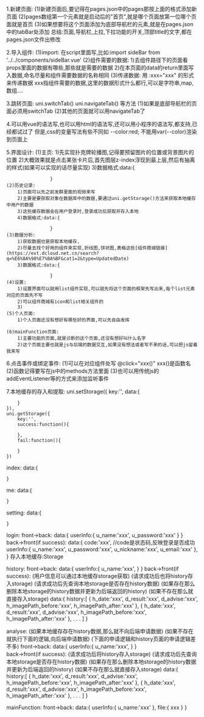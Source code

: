 1.新建页面:
	(1)新建页面后,要记得在pages.json中的pages那按上面的格式添加新页面
	(2)pages数组第一个元素就是启动后的"首页",就是哪个页面放第一位哪个页面就是首页
	(3)如果想要将这个页面添加为底部导航栏的元素,就是在pages.json中的tabBar处添加
	总结:页面,导航栏,上拉,下拉功能的开关,顶部title的文字,都在pages.json文件出修改
	
2.导入组件:
	(1)import:
		在script里面写,比如:import sideBar from '../../components/sideBar.vue'
	(2)组件需要的数据:
		1)去组件路径下的页面看props里面的数据有哪些,那些就是需要的数据
		2)在本页面的data的return里面写入数据,命名尽量和组件需要数据的名称相同
	(3)传递数据:
		用 :xxx="xxx" 的形式来传递数据 xxx指组件需要的数据,这里的数据形式什么都行,可以是字符串,map,数组....

3.跳转页面:
	uni.switchTab()
	uni.navigateTab()
	等方法
	(1)如果是底部导航栏的页面必须用switchTab
	(2)其他的页面就可以用navigateTab了
	
4.可以用vue的语法写,也可以用html的语法写,还可以用小程序的语法写,都支持,已经都试过了
	但是,css的变量写法有些不同如 --color:red; 
	不能用var(--color)渲染到页面上
	
5.界面设计:
	(1)主页:
		1)先实现扑克牌轮播图,记得要预留图片的位置或背景图片的位置
		2)大概效果就是点击某张卡片后,首先图层z-index浮现到最上层,然后有抽离的样式(如果可以实现的话尽量实现)
		3)数据格式:data:{
					
					}
	(2)历史记录:
		1)页面可以先之前发群里面的视频来写
		2)主要是要获取对象在数据库中的数据,要通过uni.getStorage()方法来获取本地缓存中用户的数据
		3)这些缓存数据会在用户登录时,登录成功后获取并存入本地
		4)数据格式:data:{
					
					}
	(3)数据分析:
		1)获取数据也是获取本地缓存,
		2)尽量去找个好用的组件来实现,折线图,饼状图,表格这些[组件商城链接](https://ext.dcloud.net.cn/search?q=%E6%8A%98%E7%BA%BF&cat1=2&type=UpdatedDate)
		3)数据格式:data:{
					
					}
	(4)设置:
		1)设置界面可以就用list组件实现,可以就先将这个页面的框架先写出来,每个list元素对应的页面先不写
		2)可以组件商城有icon和list相关组件的
		3)
	(5)个人页面:
		1)个人页面还没有想好有哪些好的界面,可以先自由发挥
		
	(6)mainFunction页面:
		1)主要功能的页面,就是诊断的这个页面,还没有想好叫什么名字
		2)这个页面主要也就是js与后端的数据交互,如果没有想法或者写不来的话,可以把js留着我来写
		
6.点击事件或绑定事件:
	(1)可以在对应组件处写 @click="xxx()" xxx()是函数名
	(2)函数记得要写在js中的methods方法里面
	(3)也可以用传统js的addEventListener等的方式来添加监听事件
	
7.本地缓存的存入和提取:
	uni.setStorage({
		key:'',
		data:{
			
		}
	}),
	uni.getStorage({
		key:'',
		success:function(){
			
		},
		fail:function(){
			
		}
	})


index:
	data:{
		
	}
	
me:
	data:{
		
	}

setting:
	data:{
		
	}

login:
	front->back:
	data:{
		userInfo:{
			u_name:'xxx',
			u_password:'xxx'
		}
	}
	back->front(if success):
	data:{
		code:'xxx', //code是状态码,反映登录是否成功
		userInfo:{
			u_name:'xxx',
			u_password:'xxx',
			u_nickname:'xxx',
			u_email:'xxx'
		},
	}
	存入本地缓存:Storage

history:
	front->back:
	data:{
		userInfo:{
			u_name:'xxx',
		}
	}
	back->front(if success):
	(用户信息可以通过本地缓存storage获取)
	(请求成功后也将history存入storage)
	(请求成功后先查询本地storage是否存在history数据)
	(如果存在那么删除本地storage的history数据并更新为后端返回的history)
	(如果不存在那么就直接存入storage)
	data:{
		history:[
			{
				h_date:'xxx',
				d_result:'xxx',
				d_advise:'xxx',
				h_imagePath_before:'xxx',
				h_imagePath_after:'xxx'
			},
			{
				h_date:'xxx',
				d_result:'xxx',
				d_advise:'xxx',
				h_imagePath_before:'xxx',
				h_imagePath_after:'xxx'
			},
			.
			.
			.
		]
	}

analyse:
	(如果本地缓存存在history数据,那么就不向后端申请数据)
	(如果不存在就执行下面的逻辑,向后端申请数据)
	(下面的申请逻辑和history页面的申请逻辑差不多)
	front->back:
	data:{
		userInfo:{
			u_name:'xxx',
		}
	}	
	back->front(if success):
	(请求成功后将history存入storage)
	(请求成功后先查询本地storage是否存在history数据)
	(如果存在那么删除本地storage的history数据并更新为后端返回的history)
	(如果不存在那么就直接存入storage)
	data:{
		history:[
			{
				h_date:'xxx',
				d_result:'xxx',
				d_advise:'xxx',
				h_imagePath_before:'xxx',
				h_imagePath_after:'xxx'
			},
			{
				h_date:'xxx',
				d_result:'xxx',
				d_advise:'xxx',
				h_imagePath_before:'xxx',
				h_imagePath_after:'xxx'
			},
			.
			.
			.
		]
	}

mainFunction:
	front->back:
	data:{
		userInfo:{
			u_name:'xxx'
		},
		file:{
			xxx
		}
	}
